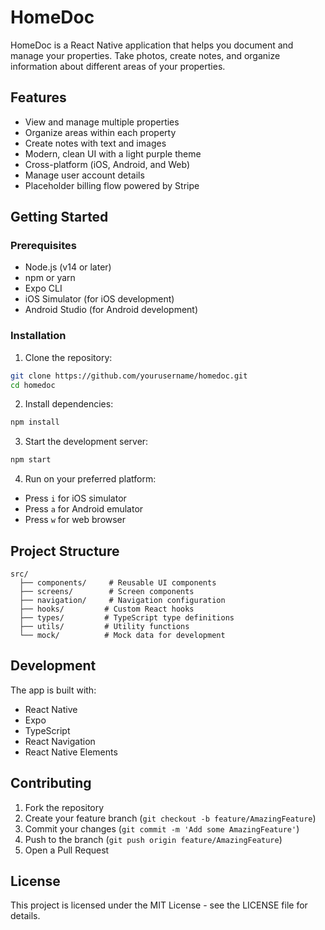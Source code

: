# HomeDoc

HomeDoc is a React Native application that helps you document and manage your properties. Take photos, create notes, and organize information about different areas of your properties.

## Features

- View and manage multiple properties
- Organize areas within each property
- Create notes with text and images
- Modern, clean UI with a light purple theme
- Cross-platform (iOS, Android, and Web)
- Manage user account details
- Placeholder billing flow powered by Stripe

## Getting Started

### Prerequisites

- Node.js (v14 or later)
- npm or yarn
- Expo CLI
- iOS Simulator (for iOS development)
- Android Studio (for Android development)

### Installation

1. Clone the repository:
```bash
git clone https://github.com/yourusername/homedoc.git
cd homedoc
```

2. Install dependencies:
```bash
npm install
```

3. Start the development server:
```bash
npm start
```

4. Run on your preferred platform:
- Press `i` for iOS simulator
- Press `a` for Android emulator
- Press `w` for web browser

## Project Structure

```
src/
  ├── components/     # Reusable UI components
  ├── screens/        # Screen components
  ├── navigation/     # Navigation configuration
  ├── hooks/         # Custom React hooks
  ├── types/         # TypeScript type definitions
  ├── utils/         # Utility functions
  └── mock/          # Mock data for development
```

## Development

The app is built with:
- React Native
- Expo
- TypeScript
- React Navigation
- React Native Elements

## Contributing

1. Fork the repository
2. Create your feature branch (`git checkout -b feature/AmazingFeature`)
3. Commit your changes (`git commit -m 'Add some AmazingFeature'`)
4. Push to the branch (`git push origin feature/AmazingFeature`)
5. Open a Pull Request

## License

This project is licensed under the MIT License - see the LICENSE file for details. 